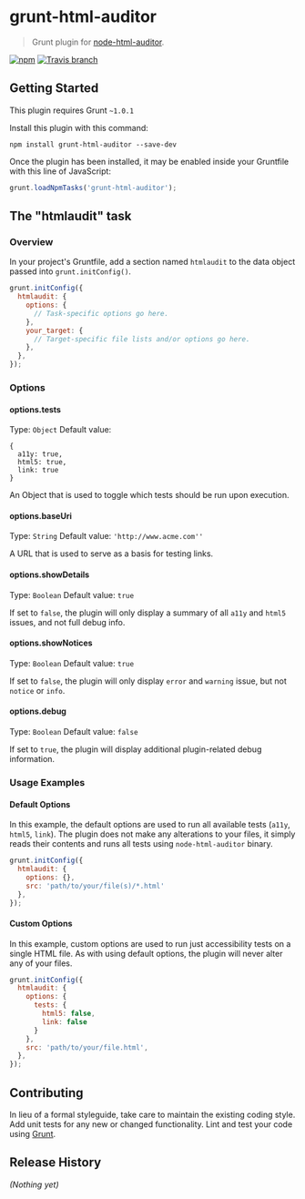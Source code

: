 # grunt-html-auditor

> Grunt plugin for [node-html-auditor](github.com/wfp/node-html-auditor).

[![npm](https://img.shields.io/npm/v/grunt-html-auditor.svg?maxAge=2592000?style=flat-square)](https://github.com/matthewmorek/grunt-html-auditor/releases/tag/v1.0.0)
[![Travis branch](https://img.shields.io/travis/matthewmorek/grunt-html-auditor/v1.0.0.svg?maxAge=2592000?style=flat-square)](github.com/matthewmorek/grunt-html-auditor)

## Getting Started
This plugin requires Grunt `~1.0.1`

Install this plugin with this command:
```shell
npm install grunt-html-auditor --save-dev
```

Once the plugin has been installed, it may be enabled inside your Gruntfile with this line of JavaScript:
```js
grunt.loadNpmTasks('grunt-html-auditor');
```

## The "htmlaudit" task

### Overview
In your project's Gruntfile, add a section named `htmlaudit` to the data object passed into `grunt.initConfig()`.

```js
grunt.initConfig({
  htmlaudit: {
    options: {
      // Task-specific options go here.
    },
    your_target: {
      // Target-specific file lists and/or options go here.
    },
  },
});
```

### Options

#### options.tests
Type: `Object`
Default value:
```
{
  a11y: true,
  html5: true,
  link: true
}
```

An Object that is used to toggle which tests should be run upon execution.

#### options.baseUri
Type: `String`
Default value: `'http://www.acme.com''`

A URL that is used to serve as a basis for testing links.

#### options.showDetails
Type: `Boolean`
Default value: `true`

If set to `false`, the plugin will only display a summary of all `a11y` and `html5` issues, and not full debug info.

#### options.showNotices
Type: `Boolean`
Default value: `true`

If set to `false`, the plugin will only display `error` and `warning` issue, but not `notice` or `info`.

#### options.debug
Type: `Boolean`
Default value: `false`

If set to `true`, the plugin will display additional plugin-related debug information.

### Usage Examples

#### Default Options
In this example, the default options are used to run all available tests (`a11y`, `html5`, `link`). The plugin does not make any alterations to your files, it simply reads their contents and runs all tests using `node-html-auditor` binary.

```js
grunt.initConfig({
  htmlaudit: {
    options: {},
    src: 'path/to/your/file(s)/*.html'
  },
});
```

#### Custom Options
In this example, custom options are used to run just accessibility tests on a single HTML file. As with using default options, the plugin will never alter any of your files.

```js
grunt.initConfig({
  htmlaudit: {
    options: {
      tests: {
        html5: false,
        link: false
      }
    },
    src: 'path/to/your/file.html',
  },
});
```

## Contributing
In lieu of a formal styleguide, take care to maintain the existing coding style. Add unit tests for any new or changed functionality. Lint and test your code using [Grunt](http://gruntjs.com/).

## Release History
_(Nothing yet)_

